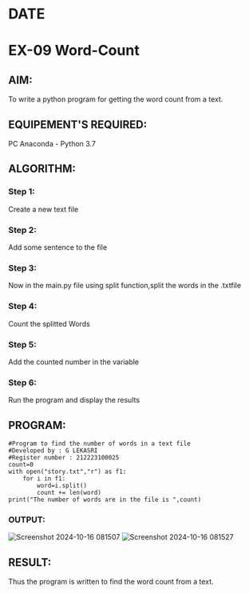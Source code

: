 # DATE
# EX-09 Word-Count
## AIM:
To write a python program for getting the word count from a text.
## EQUIPEMENT'S REQUIRED: 
PC
Anaconda - Python 3.7
## ALGORITHM: 
### Step 1:
Create a new text file
### Step 2:
Add some sentence to the file
### Step 3:
Now in the main.py file using split function,split the words in the .txtfile
### Step 4:
Count the splitted Words
### Step 5:
Add the counted number in the variable
### Step 6:
Run the program and display the results


## PROGRAM:
```
#Program to find the number of words in a text file
#Developed by : G LEKASRI
#Register number : 212223100025
count=0
with open("story.txt","r") as f1:
    for i in f1:
        word=i.split()
        count += len(word)
print("The number of words are in the file is ",count)
```
### OUTPUT:

![Screenshot 2024-10-16 081507](https://github.com/user-attachments/assets/7c8dfcb4-647f-4a7d-a641-52112a08a35c)
![Screenshot 2024-10-16 081527](https://github.com/user-attachments/assets/9b6eb650-6d92-4b5d-bca4-5faff5f966f8)


## RESULT:
Thus the program is written to find the word count from a text.
